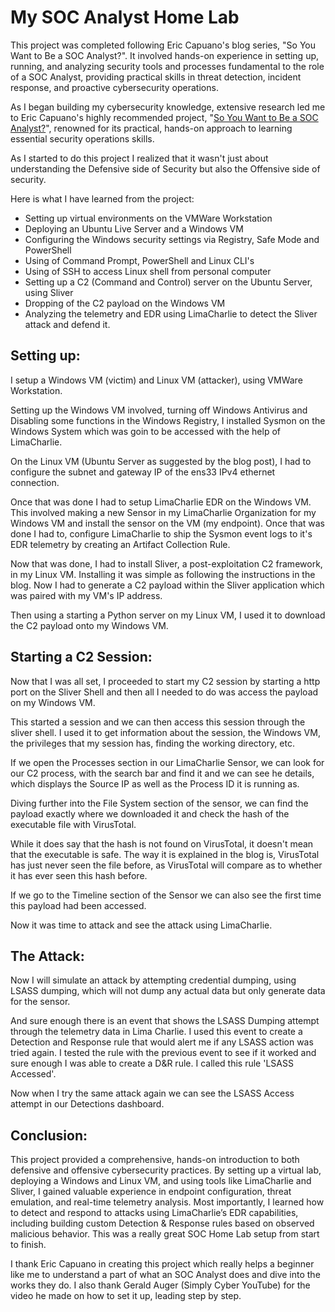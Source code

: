 # My SOC Analyst Home Lab
This project was completed following Eric Capuano's blog series, "So You Want to Be a SOC Analyst?". It involved hands-on experience in setting up, running, and analyzing security tools and processes fundamental to the role of a SOC Analyst, providing practical skills in threat detection, incident response, and proactive cybersecurity operations.

As I began building my cybersecurity knowledge, extensive research led me to Eric Capuano's highly recommended project, "[So You Want to Be a SOC Analyst?](https://blog.ecapuano.com/p/so-you-want-to-be-a-soc-analyst-intro)", renowned for its practical, hands-on approach to learning essential security operations skills.

As I started to do this project I realized that it wasn't just about understanding the Defensive side of Security but also the Offensive side of security.

Here is what I have learned from the project:
- Setting up virtual environments on the VMWare Workstation
- Deploying an Ubuntu Live Server and a Windows VM
- Configuring the Windows security settings via Registry, Safe Mode and PowerShell
- Using of Command Prompt, PowerShell and Linux CLI's
- Using of SSH to access Linux shell from personal computer
- Setting up a C2 (Command and Control) server on the Ubuntu Server, using Sliver
- Dropping of the C2 payload on the Windows VM
- Analyzing the telemetry and EDR using LimaCharlie to detect the Sliver attack and defend it.

## Setting up:

I setup a Windows VM (victim) and Linux VM (attacker), using VMWare Workstation.

Setting up the Windows VM involved, turning off Windows Antivirus and Disabling some functions in the Windows Registry, I installed Sysmon on the Windows System which was goin to be accessed with the help of LimaCharlie.

On the Linux VM (Ubuntu Server as suggested by the blog post), I had to configure the subnet and gateway IP of the ens33 IPv4 ethernet connection.

Once that was done I had to setup LimaCharlie EDR on the Windows VM. This involved making a new Sensor in my LimaCharlie Organization for my Windows VM and install the sensor on the VM (my endpoint). Once that was done I had to, configure LimaCharlie to ship the Sysmon event logs to it's EDR telemetry by creating an Artifact Collection Rule.

Now that was done, I had to install Sliver, a post-exploitation C2 framework, in my Linux VM. Installing it was simple as following the instructions in the blog. Now I had to generate a C2 payload within the Sliver application which was paired with my VM's IP address.

Then using a starting a Python server on my Linux VM, I used it to download the C2 payload onto my Windows VM.

## Starting a C2 Session:
Now that I was all set, I proceeded to start my C2 session by starting a http port on the Sliver Shell and then all I needed to do was access the payload on my Windows VM.

This started a session and we can then access this session through the sliver shell. I used it to get information about the session, the Windows VM, the privileges that my session has, finding the working directory, etc.

If we open the Processes section in our LimaCharlie Sensor, we can look for our C2 process, with the search bar and find it and we can see he details, which displays the Source IP as well as the Process ID it is running as.

Diving further into the File System section of the sensor, we can find the payload exactly where we downloaded it and check the hash of the executable file with VirusTotal.

While it does say that the hash is not found on VirusTotal, it doesn't mean that the executable is safe. The way it is explained in the blog is, VirusTotal has just never seen the file before, as VirusTotal will compare as to whether it has ever seen this hash before.

If we go to the Timeline section of the Sensor we can also see the first time this payload had been accessed.

Now it was time to attack and see the attack using LimaCharlie.

## The Attack:
Now I will simulate an attack by attempting credential dumping, using LSASS dumping, which will not dump any actual data but only generate data for the sensor.

And sure enough there is an event that shows the LSASS Dumping attempt through the telemetry data in Lima Charlie. I used this event to create a Detection and Response rule that would alert me if any LSASS action was tried again. I tested the rule with the previous event to see if it worked and sure enough I was able to create a D&R rule. I called this rule 'LSASS Accessed'.

Now when I try the same attack again we can see the LSASS Access attempt in our Detections dashboard.

## Conclusion:
This project provided a comprehensive, hands-on introduction to both defensive and offensive cybersecurity practices. By setting up a virtual lab, deploying a Windows and Linux VM, and using tools like LimaCharlie and Sliver, I gained valuable experience in endpoint configuration, threat emulation, and real-time telemetry analysis. Most importantly, I learned how to detect and respond to attacks using LimaCharlie’s EDR capabilities, including building custom Detection & Response rules based on observed malicious behavior. This was a really great SOC Home Lab setup from start to finish.

I thank Eric Capuano in creating this project which really helps a beginner like me to understand a part of what an SOC Analyst does and dive into the works they do. I also thank Gerald Auger (Simply Cyber YouTube) for the video he made on how to set it up, leading step by step.
